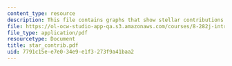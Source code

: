 ```yaml
---
content_type: resource
description: This file contains graphs that show stellar contributions to the galaxy.
file: https://ol-ocw-studio-app-qa.s3.amazonaws.com/courses/8-282j-introduction-to-astronomy-spring-2006/7791c15ee7e034e9e1f3273f9a41baa2_star_contrib.pdf
file_type: application/pdf
resourcetype: Document
title: star_contrib.pdf
uid: 7791c15e-e7e0-34e9-e1f3-273f9a41baa2
---
```

